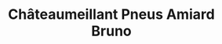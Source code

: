 ---
title: "Châteaumeillant Pneus Amiard Bruno"
url: /chateaumeillant/chateaumeillant-pneus-amiard-bruno/
shop: réparation de voitures
---